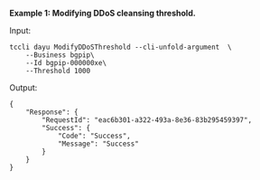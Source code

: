 **Example 1: Modifying DDoS cleansing threshold.**



Input: 

```
tccli dayu ModifyDDoSThreshold --cli-unfold-argument  \
    --Business bgpip\
    --Id bgpip-000000xe\
    --Threshold 1000
```

Output: 
```
{
    "Response": {
        "RequestId": "eac6b301-a322-493a-8e36-83b295459397",
        "Success": {
            "Code": "Success",
            "Message": "Success"
        }
    }
}
```

